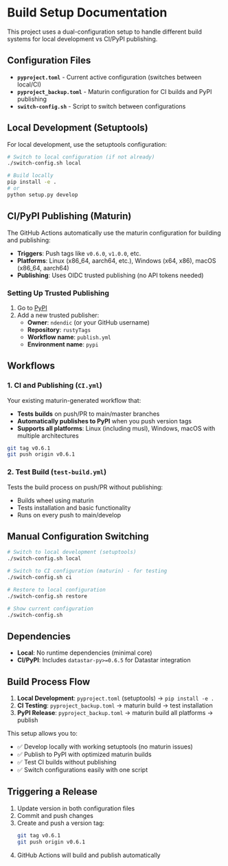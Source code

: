 # Build Setup Documentation

This project uses a dual-configuration setup to handle different build systems for local development vs CI/PyPI publishing.

## Configuration Files

- **`pyproject.toml`** - Current active configuration (switches between local/CI)
- **`pyproject_backup.toml`** - Maturin configuration for CI builds and PyPI publishing
- **`switch-config.sh`** - Script to switch between configurations

## Local Development (Setuptools)

For local development, use the setuptools configuration:

```bash
# Switch to local configuration (if not already)
./switch-config.sh local

# Build locally
pip install -e .
# or
python setup.py develop
```

## CI/PyPI Publishing (Maturin)

The GitHub Actions automatically use the maturin configuration for building and publishing:

- **Triggers**: Push tags like `v0.6.0`, `v1.0.0`, etc.
- **Platforms**: Linux (x86_64, aarch64, etc.), Windows (x64, x86), macOS (x86_64, aarch64)
- **Publishing**: Uses OIDC trusted publishing (no API tokens needed)

### Setting Up Trusted Publishing

1. Go to [PyPI](https://pypi.org/manage/project/rusty-tags/settings/publishing/)
2. Add a new trusted publisher:
   - **Owner**: `ndendic` (or your GitHub username)
   - **Repository**: `rustyTags`
   - **Workflow name**: `publish.yml`
   - **Environment name**: `pypi`

## Workflows

### 1. CI and Publishing (`CI.yml`)

Your existing maturin-generated workflow that:
- **Tests builds** on push/PR to main/master branches
- **Automatically publishes to PyPI** when you push version tags
- **Supports all platforms**: Linux (including musl), Windows, macOS with multiple architectures

```bash
git tag v0.6.1
git push origin v0.6.1
```

### 2. Test Build (`test-build.yml`)

Tests the build process on push/PR without publishing:
- Builds wheel using maturin
- Tests installation and basic functionality
- Runs on every push to main/develop

## Manual Configuration Switching

```bash
# Switch to local development (setuptools)
./switch-config.sh local

# Switch to CI configuration (maturin) - for testing
./switch-config.sh ci

# Restore to local configuration
./switch-config.sh restore

# Show current configuration
./switch-config.sh
```

## Dependencies

- **Local**: No runtime dependencies (minimal core)
- **CI/PyPI**: Includes `datastar-py>=0.6.5` for Datastar integration

## Build Process Flow

1. **Local Development**: `pyproject.toml` (setuptools) → `pip install -e .`
2. **CI Testing**: `pyproject_backup.toml` → maturin build → test installation
3. **PyPI Release**: `pyproject_backup.toml` → maturin build all platforms → publish

This setup allows you to:
- ✅ Develop locally with working setuptools (no maturin issues)
- ✅ Publish to PyPI with optimized maturin builds
- ✅ Test CI builds without publishing
- ✅ Switch configurations easily with one script

## Triggering a Release

1. Update version in both configuration files
2. Commit and push changes
3. Create and push a version tag:
   ```bash
   git tag v0.6.1
   git push origin v0.6.1
   ```
4. GitHub Actions will build and publish automatically